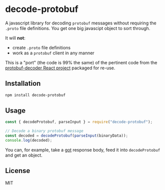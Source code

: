 # decode-protobuf

A javascript library for decoding `protobuf` messages without requiring the `.proto` file definitions. You get one big javascipt object to sort through.

It will **not**:

- create `.proto` file definitions
- work as a `protobuf` client in any manner

This is a "port" (the code is 99% the same) of the pertinent code from the [protobuf-decoder React project](https://github.com/pawitp/protobuf-decoder/) packaged for re-use.

## Installation

```bash
npm install decode-protobuf
```

## Usage

```javascript
const { decodeProtobuf, parseInput } = require("decode-protobuf");

// Decode a binary protobuf message
const decoded = decodeProtobuf(parseInput(binaryData));
console.log(decoded);
```

You can, for example, take a [got](https://github.com/sindresorhus/got) response body, feed it into `decodeProtobuf` and get an object.

## License

MIT

